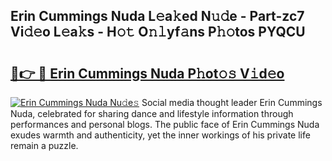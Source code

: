 ## Erin Cummings Nuda L𝚎a𝚔ed N𝚞𝚍e - Part-zc7 Vi𝚍𝚎o L𝚎a𝚔s - H𝚘𝚝 O𝚗𝚕yf𝚊ns P𝚑𝚘tos PYQCU

# <h2><a href="http://kf4fa8.oniu.top/?m=Erin+Cummings+Nuda">🔗👉 🔴 Erin Cummings Nuda P𝚑ot𝚘𝚜 V𝚒d𝚎o</a></h2>

[![Erin Cummings Nuda Nu𝚍e𝚜](https://i.imgur.com/0qMVB7G.gif)](http://kf4fa8.oniu.top/?m=Erin+Cummings+Nuda)
Social media thought leader Erin Cummings Nuda, celebrated for sharing dance and lifestyle information through performances and personal blogs. The public face of Erin Cummings Nuda exudes warmth and authenticity, yet the inner workings of his private life remain a puzzle.  
